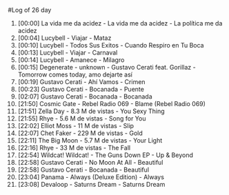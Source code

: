 #Log of 26 day

1. [00:00] La vida me da acidez - La vida me da acidez - La política me da acidez
1. [00:04] Lucybell - Viajar - Mataz
1. [00:10] Lucybell - Todos Sus Exitos - Cuando Respiro en Tu Boca
1. [00:13] Lucybell - Viajar - Carnaval
1. [00:14] Lucybell - Amanece - Milagro
1. [00:15] Degenerate - unknown - Gustavo Cerati feat. Gorillaz - Tomorrow comes today, amo dejarte así
1. [00:19] Gustavo Cerati - Ahí Vamos - Crimen
1. [00:23] Gustavo Cerati - Bocanada - Puente
1. [02:07] Gustavo Cerati - Bocanada - Bocanada
1. [21:50] Cosmic Gate - Rebel Radio 069 - Blame (Rebel Radio 069)
1. [21:51] Zella Day - 8.3 M de vistas - You Sexy Thing
1. [21:55] Rhye - 5.6 M de vistas - Song for You
1. [22:02] Elliot Moss - 11 M de vistas - Slip
1. [22:07] Chet Faker - 229 M de vistas - Gold
1. [22:11] The Big Moon - 5.7 M de vistas - Your Light
1. [22:16] Rhye - 33 M de vistas - The Fall
1. [22:54] Wildcat! Wildcat! - The Guns Down EP - Up & Beyond
1. [22:58] Gustavo Cerati - No Moon At All - Beautiful
1. [22:58] Gustavo Cerati - Bocanada - Beautiful
1. [23:04] Panama - Always (Deluxe Edition) - Always
1. [23:08] Devaloop - Saturns Dream - Saturns Dream
